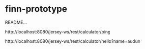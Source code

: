 finn-prototype
==============
README...

http://localhost:8080/jersey-ws/rest/calculator/ping


http://localhost:8080/jersey-ws/rest/calculator/hello?name=audun